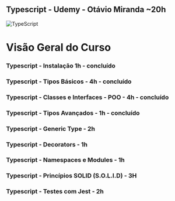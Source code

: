 ## Typescript - Udemy - Otávio Miranda ~20h
<img alt="TypeScript" src="https://img.shields.io/badge/typescript-%23007ACC.svg?&style=for-the-badge&logo=typescript&logoColor=white"/>


# Visão Geral do Curso

### Typescript - Instalação 1h - **concluído**
### Typescript - Tipos Básicos - 4h  - **concluído**
### Typescript - Classes e Interfaces - POO - 4h - **concluído**
### Typescript - Tipos Avançados - 1h - **concluído**
### Typescript - Generic Type - 2h 
### Typescript - Decorators - 1h
### Typescript - Namespaces e Modules - 1h
### Typescript - Princípios SOLID (S.O.L.I.D) - 3H
### Typescript - Testes com Jest - 2h
